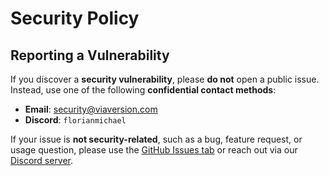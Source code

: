# Security Policy

## Reporting a Vulnerability

If you discover a **security vulnerability**, please **do not** open a public issue. Instead, use one of the following 
**confidential contact methods**:

- **Email**: [security@viaversion.com](mailto:security@viaversion.com)
- **Discord**: `florianmichael`

If your issue is **not security-related**, such as a bug, feature request, or usage question, please use
the [GitHub Issues tab](https://github.com/ViaVersion/ViaVersion/issues) or reach out via
our [Discord server](https://discord.gg/viaversion).
